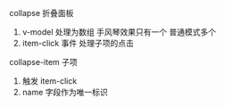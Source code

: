 collapse 折叠面板

1. v-model 处理为数组 手风琴效果只有一个 普通模式多个
2. item-click 事件 处理子项的点击

collapse-item 子项

1. 触发 item-click
2. name 字段作为唯一标识
